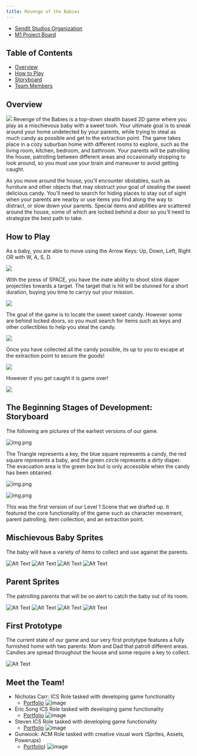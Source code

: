 ```yaml
---
title: Revenge of the Babies
---
```


* [SendIt Studios Organization](https://github.com/SendIt-Studios)
* [M1 Project Board](https://github.com/orgs/SendIt-Studios/projects/2/views/1)

## Table of Contents
* [Overview](#overview)
* [How to Play](#how-to-play)
* [Storyboard](#the-beginning-stages-of-development-storyboard)
* [Team Members](#meet-the-team)

## Overview

<img class="ui left floated image" src="public/images/titlescreen.jpg"> Revenge of the Babies is a top-down stealth based 2D game where you play as a mischievous baby with a sweet tooh. Your ultimate goal is to sneak around your home undetected by your parents, while trying to steal as much candy as possible and get to the extraction point. The game takes place in a cozy suburban home with different rooms to explore, such as the living room, kitchen, bedroom, and bathroom. Your parents will be patrolling the house, patrolling between different areas and occasionally stopping to look around, so you must use your brain and maneuver to avoid getting caught.

As you move around the house, you'll encounter obstables, such as furniture and other objects that may obstruct your goal of stealing the sweet delicious candy. You'll need to search for hiding places to stay out of sight when your parents are nearby or use items you find along the way to distract, or slow down your parents. Special items and abilities are scattered around the house, some of which are locked behind a door so you'll need to strategize the best path to take.

## How to Play

As a baby, you are able to move using the Arrow Keys: Up, Down, Left, Right OR with W, A, S, D. 

<img class="ui right floated image" src="public/images/baby_img.png"> 


With the press of SPACE, you have the inate ability to shoot stink diaper projectiles towards a target. The target that is hit will be stunned for a short duration, buying you time to carryy out your mission.

<img class="ui right floated image" src="public/images/baby_diaper.png"> 


The goal of the game is to locate the sweet sweet candy. However some are behind locked doors, so you must search for items such as keys and other collectibles to help you steal the candy.

<img class="ui right floated image" src="public/images/game_goal.png"> 

Once you have collected all the candy possible, its up to you to escape at the extraction point to secure the goods!

<img class="ui right floated image" src="public/images/game_extract.png"> 

However if you get caught it is game over!

<img class="ui right floated image" src="public/images/gameover.png"> 

## The Beginning Stages of Development: Storyboard

The following are pictures of the earliest versions of our game. 

![img.png](public/images/image.png)

The Triangle represents a key, the blue square represents a candy, the red square represents a baby, and the green circle represents a dirty diaper.
The evacuation area is the green box but is only accessible when the candy has been obtained.

![img.png](public/images/image1.png)


![img.png](public/images/level_1.png)

This was the first version of our Level 1 Scene that we drafted up. It featured the core functionality of the game such as character movement, parent patrolling, item collection, and an extraction point.

## Mischievous Baby Sprites

The baby will have a variety of items to collect and use against the parents.

![Alt Text](public/images/baby_left.gif)
![Alt Text](public/images/baby_right.gif)
![Alt Text](public/images/baby_up.gif)
![Alt Text](public/images/baby_down.gif)

## Parent Sprites

The patrolling parents that will be on alert to catch the baby out of its room.

![Alt Text](public/images/adult1_up.gif)
![Alt Text](public/images/adult1_down.gif)
![Alt Text](public/images/adult_1.png)
![Alt Text](public/images/adult_2.png)

## First Prototype

The current state of our game and our very first protytype features a fully furnished home with two parents: Mom and Dad that patroll different areas. Candies are spread throughout the house and some require a key to collect.

![Alt Text](public/images/prototype.png)

## Meet the Team!
* Nicholas Carr: ICS Role tasked with developing game functionality
    * [Portfolio](https://nicholasbcarr.github.io/)
    ![image](public/images/nick.jpg)
* Eric Song ICS Role tasked with developing game functionality
    * [Portfolio](https://eric-song1773.github.io/)
    ![image](public/images/eric.jpg)
* Steven ICS Role tasked with developing game functionality
    * [Portfolio](https://sle417.github.io/)
    ![image](public/images/steven.jpg)
* Gunwook: ACM Role tasked with creative visual work (Sprites, Assets, Powerups)
    * [Portfolio](https://www.linkedin.com/in/gunwookbaik/))
    ![image](public/images/gunwook.jpg)
